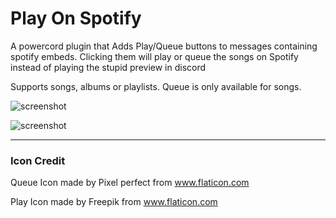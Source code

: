 # Play On Spotify

A powercord plugin that Adds Play/Queue buttons to messages containing spotify embeds. Clicking them will play or queue the songs on Spotify instead of playing the stupid preview in discord


Supports songs, albums or playlists. Queue is only available for songs.

![screenshot](https://i-dont.work-for-an.agency/9ioWTK1.png)

![screenshot](https://uwu.whats-th.is/7g3WDkM.png)

---

### Icon Credit

Queue Icon made by Pixel perfect from www.flaticon.com

Play Icon made by Freepik from www.flaticon.com
